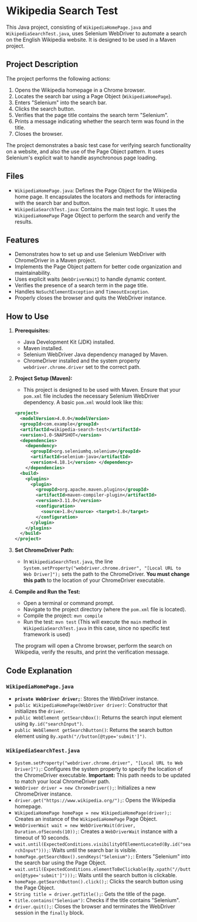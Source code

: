 # Wikipedia Search Test

This Java project, consisting of `WikipediaHomePage.java` and `WikipediaSearchTest.java`, uses Selenium WebDriver to automate a search on the English Wikipedia website.  It is designed to be used in a Maven project.

## Project Description

The project performs the following actions:

1.  Opens the Wikipedia homepage in a Chrome browser.
2.  Locates the search bar using a Page Object (`WikipediaHomePage`).
3.  Enters "Selenium" into the search bar.
4.  Clicks the search button.
5.  Verifies that the page title contains the search term "Selenium".
6.  Prints a message indicating whether the search term was found in the title.
7.  Closes the browser.

The project demonstrates a basic test case for verifying search functionality on a website, and also the use of the Page Object pattern.  It uses Selenium's explicit wait to handle asynchronous page loading.

## Files

* `WikipediaHomePage.java`: Defines the Page Object for the Wikipedia home page.  It encapsulates the locators and methods for interacting with the search bar and button.
* `WikipediaSearchTest.java`: Contains the main test logic. It uses the `WikipediaHomePage` Page Object to perform the search and verify the results.

## Features

* Demonstrates how to set up and use Selenium WebDriver with ChromeDriver in a Maven project.
* Implements the Page Object pattern for better code organization and maintainability.
* Uses explicit waits (`WebDriverWait`) to handle dynamic content.
* Verifies the presence of a search term in the page title.
* Handles `NoSuchElementException` and `TimeoutException`.
* Properly closes the browser and quits the WebDriver instance.

## How to Use

1.  **Prerequisites:**
    * Java Development Kit (JDK) installed.
    * Maven installed.
    * Selenium WebDriver Java dependency managed by Maven.
    * ChromeDriver installed and the system property `webdriver.chrome.driver` set to the correct path.

2.  **Project Setup (Maven):**
    * This project is designed to be used with Maven.  Ensure that your `pom.xml` file includes the necessary Selenium WebDriver dependency.  A basic `pom.xml` would look like this:

    ```xml
    <project>
      <modelVersion>4.0.0</modelVersion>
      <groupId>com.example</groupId>
      <artifactId>wikipedia-search-test</artifactId>
      <version>1.0-SNAPSHOT</version>
      <dependencies>
        <dependency>
          <groupId>org.seleniumhq.selenium</groupId>
          <artifactId>selenium-java</artifactId>
          <version>4.18.1</version> </dependency>
        </dependencies>
      <build>
        <plugins>
          <plugin>
            <groupId>org.apache.maven.plugins</groupId>
            <artifactId>maven-compiler-plugin</artifactId>
            <version>3.11.0</version>
            <configuration>
              <source>1.8</source> <target>1.8</target>
            </configuration>
          </plugin>
        </plugins>
      </build>
    </project>
    ```

3.  **Set ChromeDriver Path:**
    * In `WikipediaSearchTest.java`, the line `System.setProperty("webdriver.chrome.driver", "[Local URL to Web Driver]");` sets the path to the ChromeDriver.  **You must change this path** to the location of your ChromeDriver executable.

4.  **Compile and Run the Test:**
    * Open a terminal or command prompt.
    * Navigate to the project directory (where the `pom.xml` file is located).
    * Compile the project: `mvn compile`
    * Run the test: `mvn test`  (This will execute the `main` method in `WikipediaSearchTest.java` in this case, since no specific test framework is used)

    The program will open a Chrome browser, perform the search on Wikipedia, verify the results, and print the verification message.

## Code Explanation

###   `WikipediaHomePage.java`

* **`private WebDriver driver;`**:  Stores the WebDriver instance.
* `public WikipediaHomePage(WebDriver driver)`:  Constructor that initializes the `driver`.
* `public WebElement getSearchBox()`:  Returns the search input element using `By.id("searchInput")`.
* `public WebElement getSearchButton()`:  Returns the search button element using `By.xpath("//button[@type='submit']")`.

###   `WikipediaSearchTest.java`

* `System.setProperty("webdriver.chrome.driver", "[Local URL to Web Driver]");`:  Configures the system property to specify the location of the ChromeDriver executable.  **Important:** This path needs to be updated to match your local ChromeDriver path.
* `WebDriver driver = new ChromeDriver();`:  Initializes a new ChromeDriver instance.
* `driver.get("https://www.wikipedia.org/");`:  Opens the Wikipedia homepage.
* `WikipediaHomePage homePage = new WikipediaHomePage(driver);`:  Creates an instance of the `WikipediaHomePage` Page Object.
* `WebDriverWait wait = new WebDriverWait(driver, Duration.ofSeconds(10));`:  Creates a `WebDriverWait` instance with a timeout of 10 seconds.
* `wait.until(ExpectedConditions.visibilityOfElementLocated(By.id("searchInput")));`:  Waits until the search bar is visible.
* `homePage.getSearchBox().sendKeys("Selenium");`:  Enters "Selenium" into the search bar using the Page Object.
* `wait.until(ExpectedConditions.elementToBeClickable(By.xpath("//button[@type='submit']")));`: Waits until the search button is clickable.
* `homePage.getSearchButton().click();`:  Clicks the search button using the Page Object.
* `String title = driver.getTitle();`:  Gets the title of the page.
* `title.contains("Selenium")`:  Checks if the title contains "Selenium".
* `driver.quit();`: Closes the browser and terminates the WebDriver session in the `finally` block.

